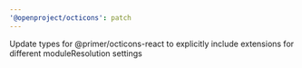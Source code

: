 ```yaml
---
'@openproject/octicons': patch
---
```


Update types for @primer/octicons-react to explicitly include extensions for different moduleResolution settings
